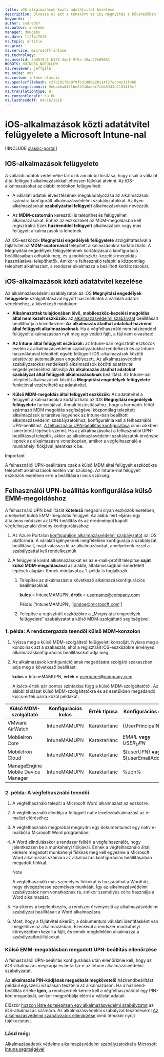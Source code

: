```yaml
---
title: iOS-alkalmazások közti adatátvitel kezelése
description: Olvassa el ezt a témakört az iOS Megnyitás a követezőben funkciója használatának, valamint az alkalmazások közötti adatátvitel kezeléséhez szükséges mobilalkalmazás-kezelési szabályzatok megismeréséhez.
keywords: ''
author: andredm7
ms.author: andredm
manager: dougeby
ms.date: 11/14/2016
ms.topic: article
ms.prod: ''
ms.service: microsoft-intune
ms.technology: ''
ms.assetid: 3a4515c1-b325-4ac1-9f0a-45ac27e00681
ROBOTS: NOINDEX,NOFOLLOW
ms.reviewer: jeffgilb
ms.suite: ems
ms.custom: intune-classic
ms.openlocfilehash: c27b191f8a0f9fbd298b820114f27acb4c31f966
ms.sourcegitcommit: 5eba4bad151be32346aedc7cbb0333d71934f8cf
ms.translationtype: HT
ms.contentlocale: hu-HU
ms.lasthandoff: 04/16/2018
---
```

# <a name="manage-data-transfer-between-ios-apps-with-microsoft-intune"></a>iOS-alkalmazások közti adatátvitel felügyelete a Microsoft Intune-nal

[!INCLUDE [classic-portal](../includes/classic-portal.md)]

## <a name="manage-ios-apps"></a>IOS-alkalmazások felügyelete
A vállalati adatok védelmébe tartozik annak biztosítása, hogy csak a vállalat által felügyelt alkalmazásokkal lehessen fájlokat átvinni.  Az iOS-alkalmazásokat az alábbi módokon felügyelheti:

-   A vállalati adatok elvesztésének megakadályozása az alkalmazások számára konfigurált alkalmazásvédelmi szabályzatokkal. Az ilyen alkalmazásokat **szabályzattal felügyelt** alkalmazásoknak nevezzük.

-   Az **MDM-csatornán** keresztül is telepíthet és felügyelhet alkalmazásokat.  Ehhez az eszközöket az MDM-megoldásba kell regisztrálni. Ezek **házirenddel felügyelt** alkalmazások vagy más felügyelt alkalmazások is lehetnek.

Az iOS-eszközök **Megnyitási engedélyek felügyelete** szolgáltatásával a fájlátvitel az **MDM-csatornával** telepített alkalmazásokra korlátozható. A Megnyitási engedélyek felügyeletének korlátozásai a konfiguráció beállításaiban adhatók meg, és a mobileszköz-kezelési megoldás használatával telepíthetők.  Amikor a felhasználó telepíti a központilag telepített alkalmazást, a rendszer alkalmazza a beállított korlátozásokat.

##  <a name="manage-data-transfer-between-ios-apps"></a>iOS-alkalmazások közti adatátvitel kezelése
Az alkalmazásvédelmi szabályzatok az iOS **Megnyitási engedélyek felügyelete** szolgáltatásával együtt használhatók a vállalati adatok védelméhez, a következő módokon:

-   **Alkalmazottak tulajdonában lévő, mobileszköz-kezelési megoldás által nem kezelt eszközök:** az [alkalmazásvédelmi szabályzat](create-and-deploy-mobile-app-management-policies-with-microsoft-intune.md) beállításait beállíthatja a következőre: **Az alkalmazás átadhat adatokat házirend által felügyelt alkalmazásoknak**. Ha a végfelhasználó nem házirenddel felügyelt alkalmazásban nyit meg egy védett fájlt, a fájl nem olvasható.

-   **Az Intune által felügyelt eszközök:** az Intune-ban regisztrált eszközök esetén az alkalmazásvédelmi szabályzatokkal rendelkező és az Intune használatával telepített egyéb felügyelt iOS-alkalmazások közötti adatátvitel automatikusan engedélyezett. Az alkalmazásvédelmi szabályzatokkal rendelkező alkalmazások közötti adatátvitel engedélyezéséhez aktiválja **Az alkalmazás átadhat adatokat szabályzat által felügyelt alkalmazásoknak** beállítást. Az Intune-nal telepített alkalmazások között a **Megnyitási engedélyek felügyelete** funkcióval vezérelhető az adatátvitel.   

-   **Külső MDM-megoldás által felügyelt eszközök:** Az adatátvitel a felügyelt alkalmazásokra korlátozható az IOS **Megnyitási engedélyek felügyelete** funkciójával.
Annak biztosításához, hogy a harmadik féltől származó MDM megoldás segítségével központilag telepített alkalmazások is társítva legyenek az Intune-ban beállított alkalmazásvédelmi szabályzatokhoz, konfigurálnia kell a felhasználói UPN-beállítást, [A felhasználói UPN-beállítás konfigurálása](#configure-user-upn-setting-for-third-party-emm) című cikkben ismertetett lépések szerint.  Ha az alkalmazásokat a felhasználói UPN-beállítással telepítik, akkor az alkalmazásvédelmi szabályzatok érvénybe lépnek az alkalmazásra vonatkozóan, amikor a végfelhasználó a munkahelyi fiókjával jelentkezik be.

> [!IMPORTANT]
> A felhasználói UPN-beállításra csak a külső MDM által felügyelt eszközökre telepített alkalmazások esetén van szükség.  Az Intune-nal felügyelt eszközök esetében erre a beállításra nincs szükség.

## <a name="configure-user-upn-setting-for-third-party-emm"></a>Felhasználói UPN-beállítás konfigurálása külső EMM-megoldáshoz
A felhasználó UPN beállítását **kötelező** megadni olyan eszközök esetében, amelyeket küldő EMM-megoldás felügyel. Az alább leírt eljárás egy általános módszer az UPN-beállítás és az eredményül kapott végfelhasználói élmény konfigurálásához:


1. Az Azure Portalon [konfiguráljon alkalmazásvédelmi szabályzatot](create-and-deploy-mobile-app-management-policies-with-microsoft-intune.md) az iOS platformra. A vállalati igényeknek megfelelően konfigurálja a szabályzat beállításait, majd válassza ki az alkalmazásokat, amelyeknek ezzel a szabályzattal kell rendelkezniük.

2. A felügyelni kívánt alkalmazásokat és az e-mail-profilt telepítse **saját külső MDM-megoldásával** az alábbi, általánosságban ismertetett lépések alapján. Ennek módjával az 1. példa is foglalkozik.

   1. Telepítse az alkalmazást a következő alkalmazáskonfigurációs beállításokkal:

      **kulcs** = IntuneMAMUPN, **érték** = <username@company.com>

      Példa: [‘IntuneMAMUPN’, ‘jondoe@microsoft.com’]

   2. Telepítse a regisztrált eszközökre a „Megnyitási engedélyek felügyelete” szabályzatot a külső MDM-szolgáltató segítségével.


### <a name="example-1-admin-experience-in-third-party-mdm-console"></a>1. példa: A rendszergazda teendői külső MDM-konzolon

1. Nyissa meg a külső MDM-szolgáltató felügyeleti konzolját. Nyissa meg a konzolnak azt a szakaszát, ahol a regisztrált iOS-eszközökre érvényes alkalmazáskonfigurációs beállításokat adja meg.

2. Az alkalmazások konfigurációjának megadására szolgáló szakaszban adja meg a következő beállítást:

   **kulcs** = IntuneMAMUPN, **érték** = <username@company.com>

   A kulcs-érték pár pontos szintaxisa függ a külső MDM-szolgáltatótól. Az alábbi táblázat külső MDM-szolgáltatókra és az esetükben megadandó kulcs-érték párra közöl példákat.

|Külső MDM-szolgáltató| Konfigurációs kulcs | Érték típusa | Konfigurációs érték|
| ------- | ---- | ---- | ---- |
| VMware AirWatch | IntuneMAMUPN | Karakterlánc | {UserPrincipalName}|
| MobileIron Core | IntuneMAMUPN | Karakterlánc | $EMAIL$ **vagy** $USER_UPN$ |
| MobileIron Cloud | IntuneMAMUPN | Karakterlánc | ${userUPN} **vagy** ${userEmailAddress} |
| ManageEngine Mobile Device Manager | IntuneMAMUPN | Karakterlánc | %upn% |

### <a name="example-2-end-user-experience"></a>2. példa: A végfelhasználó teendői

1.  A végfelhasználó telepíti a Microsoft Word alkalmazást az eszközre.

2.  A végfelhasználó elindítja a felügyelt natív levelezőalkalmazást az e-mailjei eléréséhez.

3.  A végfelhasználó megpróbál megnyitni egy dokumentumot egy natív e-mailből a Microsoft Word programban.

4.  A Word elindulásakor a rendszer felkéri a végfelhasználót, hogy jelentkezzen be a munkahelyi fiókjával.  Ennek a végfelhasználó által, kérésre megadott munkahelyi fióknak meg kell egyeznie a Microsoft Word alkalmazás számára az alkalmazás konfigurációs beállításaiban megadott fiókkal.

    > [!NOTE]
    > A végfelhasználó más személyes fiókokat is hozzáadhat a Wordhöz, hogy elvégezhesse személyes munkáját. Így az alkalmazásvédelmi szabályzatok nem vonatkoznak rá, amikor személyes célra használja a Word alkalmazást.

5.  Ha sikeres a bejelentkezés, a rendszer érvényesíti az alkalmazásvédelmi szabályzat beállításait a Word alkalmazásra.

6.  Most, hogy a fájlátvitel sikerült, a dokumentum vállalati identitásként van megjelölve az alkalmazásban. Ezenkívül a rendszer munkahelyi környezetben kezeli a fájlt, és ennek megfelelően alkalmazza a szabályzatbeállításokat.

### <a name="validate-user-upn-setting-for-third-party-emm"></a>Külső EMM-megoldásban megadott UPN-beállítás ellenőrzése

A felhasználói UPN-beállítás konfigurálása után ellenőriznie kell, hogy az iOS-alkalmazás megkapja és betartja-e az Intune alkalmazásvédelmi szabályzatát.

Az **alkalmazás PIN-kódjának megadását megkövetelő** házirendbeállítást például egyszerű vizuálisan tesztelni az alkalmazáson. Ha a házirend-beállítás értéke **Igen**, a rendszernek kérnie kell a végfelhasználótól egy PIN-kód megadását, amikor megpróbálja elérni a vállalat adatait.

Először [hozzon létre és telepítsen egy alkalmazásvédelmi szabályzatot](create-and-deploy-mobile-app-management-policies-with-microsoft-intune.md) az iOS-alkalmazás számára. Az alkalmazásvédelmi szabályzat teszteléséről [Az alkalmazásvédelmi szabályzatok ellenőrzése](validate-mobile-application-management.md) című témakör nyújt tájékoztatást.



### <a name="see-also"></a>Lásd még:
[Alkalmazásadatok védelme alkalmazásvédelmi szabályzatokkal a Microsoft Intune segítségével](protect-app-data-using-mobile-app-management-policies-with-microsoft-intune.md)
